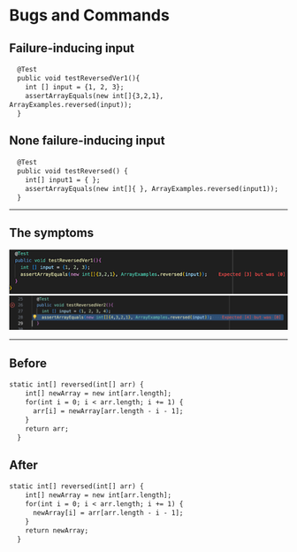 Bugs and Commands
=================
Failure-inducing input
----------------------
```
  @Test
  public void testReversedVer1(){
    int [] input = {1, 2, 3};
    assertArrayEquals(new int[]{3,2,1}, ArrayExamples.reversed(input));
  }
```

None failure-inducing input
---------------------------
```
  @Test
  public void testReversed() {
    int[] input1 = { };
    assertArrayEquals(new int[]{ }, ArrayExamples.reversed(input1));
  }
```

***
The symptoms
------------
![Image](ErrorTest.png)
![Image](ErrorTest2.png)

***

Before
------
```
static int[] reversed(int[] arr) {
    int[] newArray = new int[arr.length];
    for(int i = 0; i < arr.length; i += 1) {
      arr[i] = newArray[arr.length - i - 1];
    }
    return arr;
  }
```

After
-----
```
static int[] reversed(int[] arr) {
    int[] newArray = new int[arr.length];
    for(int i = 0; i < arr.length; i += 1) {
      newArray[i] = arr[arr.length - i - 1];
    }
    return newArray;
  }
```

